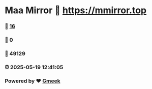 # Maa Mirror :link: https://mmirror.top 
### :page_facing_up: [16](https://mmirror.top/tag.html) 
### :speech_balloon: 0 
### :hibiscus: 49129 
### :alarm_clock: 2025-05-19 12:41:05 
### Powered by :heart: [Gmeek](https://github.com/Meekdai/Gmeek)
